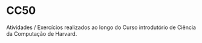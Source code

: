 # CC50

Atividades / Exercícios realizados ao longo do Curso introdutório de Ciência da Computação de Harvard.
